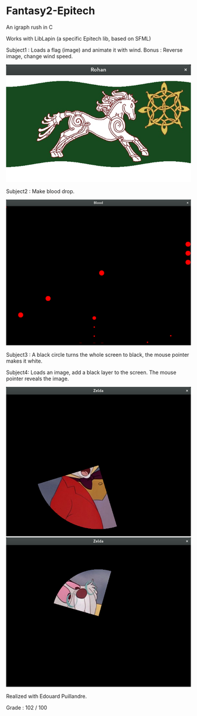 # Fantasy2-Epitech
An igraph rush in C

Works with LibLapin (a specific Epitech lib, based on SFML)

Subject1 :  Loads a flag (image) and animate it with wind.
            Bonus : Reverse image, change wind speed.

![Game Screenshot](/subject1.png?raw=true "Suject 1")


Subject2 :  Make blood drop.

![Game Screenshot](/subject2.png?raw=true "Suject 2")

Subject3 : A black circle turns the whole screen to black, the mouse pointer makes it white.

Subject4: Loads an image, add a black layer to the screen. The mouse pointer reveals the image.

![Game Screenshot](/subject4.png?raw=true "Suject 4")
![Game Screenshot](/subject4-1.png?raw=true "Suject 4")

Realized with Edouard Puillandre.

Grade : 102 / 100
